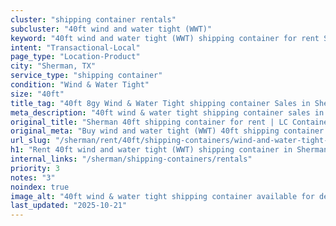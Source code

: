 ```yaml
---
cluster: "shipping container rentals"
subcluster: "40ft wind and water tight (WWT)"
keyword: "40ft wind and water tight (WWT) shipping container for rent Sherman, TX"
intent: "Transactional-Local"
page_type: "Location-Product"
city: "Sherman, TX"
service_type: "shipping container"
condition: "Wind & Water Tight"
size: "40ft"
title_tag: "40ft 8gy Wind & Water Tight shipping container Sales in Sherman | LC Container"
meta_description: "40ft wind & water tight shipping container sales in Sherman. Fast delivery, competitive pricing. Serving shipping containers area. Quote ID: I4B. Call (214) 524-4168 for your free quote today."
original_title: "Sherman 40ft shipping container for rent | LC Container"
original_meta: "Buy wind and water tight (WWT) 40ft shipping container rent with local delivery in Sherman, TX. LC Container — local Since 2003. Request a fast quote today."
url_slug: "/sherman/rent/40ft/shipping-containers/wind-and-water-tight-wwt"
h1: "Rent 40ft wind and water tight (WWT) shipping container in Sherman"
internal_links: "/sherman/shipping-containers/rentals"
priority: 3
notes: "3"
noindex: true
image_alt: "40ft wind & water tight shipping container available for delivery in Sherman"
last_updated: "2025-10-21"
---
```


<!-- TODO: Add unique city/inventory copy, images, and internal links here. -->
